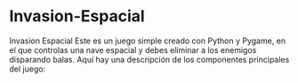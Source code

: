 # Invasion-Espacial
Invasion Espacial Este es un juego simple creado con Python y Pygame, en el que controlas una nave espacial y debes eliminar a los enemigos disparando balas. Aquí hay una descripción de los componentes principales del juego:
